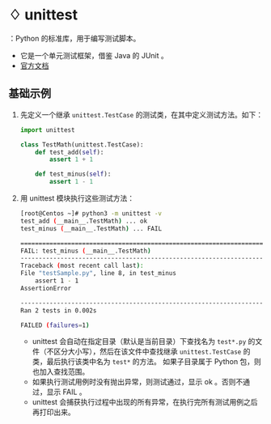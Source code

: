 # ♢ unittest

：Python 的标准库，用于编写测试脚本。
- 它是一个单元测试框架，借鉴 Java 的 JUnit 。
- [官方文档](https://docs.python.org/3/library/unittest.html#module-unittest)

## 基础示例

1. 先定义一个继承 `unittest.TestCase` 的测试类，在其中定义测试方法。如下：
    ```py
    import unittest

    class TestMath(unittest.TestCase):
        def test_add(self):
            assert 1 + 1

        def test_minus(self):
            assert 1 - 1

    ```

2. 用 unittest 模块执行这些测试方法：
    ```sh
    [root@Centos ~]# python3 -m unittest -v
    test_add (__main__.TestMath) ... ok
    test_minus (__main__.TestMath) ... FAIL

    ======================================================================
    FAIL: test_minus (__main__.TestMath)
    ----------------------------------------------------------------------
    Traceback (most recent call last):
    File "testSample.py", line 8, in test_minus
        assert 1 - 1
    AssertionError

    ----------------------------------------------------------------------
    Ran 2 tests in 0.002s

    FAILED (failures=1)
    ```
    - unittest 会自动在指定目录（默认是当前目录）下查找名为 `test*.py` 的文件（不区分大小写），然后在该文件中查找继承 `unittest.TestCase` 的类，最后执行该类中名为 `test*` 的方法。
      如果子目录属于 Python 包，则也加入查找范围。
    - 如果执行测试用例时没有抛出异常，则测试通过，显示 ok 。否则不通过，显示 FAIL 。
    - unittest 会捕获执行过程中出现的所有异常，在执行完所有测试用例之后再打印出来。
